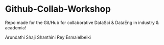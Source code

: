 # Github-Collab-Workshop
Repo made for the Git/Hub for collaborative DataSci &amp; DataEng in industry &amp; academia!

Arundathi Shaji Shanthini
Rey Esmaielbeiki
